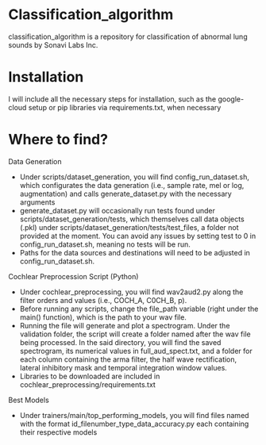 # Classification_algorithm

classification_algorithm is a repository for classification of abnormal lung sounds by Sonavi Labs Inc.

# Installation

I will include all the necessary steps for installation, such as the google-cloud setup or pip libraries via requirements.txt, when necessary

# Where to find?

Data Generation

- Under scripts/dataset_generation, you will find config_run_dataset.sh, which configurates the data generation (i.e., sample rate, mel or log, augmentation) and calls generate_dataset.py with the necessary arguments
- generate_dataset.py will occasionally run tests found under scripts/dataset_generation/tests, which themselves call data objects (.pkl) under scripts/dataset_generation/tests/test_files, a folder not provided at the moment. You can avoid any issues by setting test to 0 in config_run_dataset.sh, meaning no tests will be run. 
- Paths for the data sources and destinations will need to be adjusted in config_run_dataset.sh. 

Cochlear Preprocession Script (Python)

- Under cochlear_preprocessing, you will find wav2aud2.py along the filter orders and values (i.e., COCH_A, C0CH_B, p). 
- Before running any scripts, change the file_path variable (right under the main() function), which is the path to your wav file. 
- Running the file will generate and plot a spectrogram. Under the validation folder, the script will create a folder named after the wav file being processed. In the said directory, you will find the saved spectrogram, its numerical values in full_aud_spect.txt, and a folder for each column containing the arma filter, the half wave rectification, lateral inhibitory mask and temporal integration window values. 
- Libraries to be downloaded are included in cochlear_preprocessing/requirements.txt

Best Models

- Under trainers/main/top_performing_models, you will find files named with the format id_filenumber_type_data_accuracy.py each containing their respective models